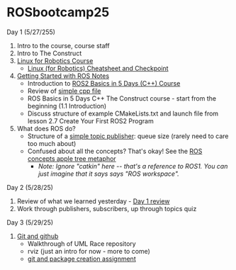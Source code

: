 # ROSbootcamp25

Day 1 (5/27/255)

1. Intro to the course, course staff
2. Intro to The Construct
3. [Linux for Robotics Course](https://app.theconstruct.ai/courses/185)
   - [Linux (for Robotics) Cheatsheet and Checkpoint](linux-for-robotics-cheatsheet.md)
4. [Getting Started with ROS Notes](getting-started-ROS.md)
   - Introduction to [ROS2 Basics in 5 Days (C++) Course](https://app.theconstruct.ai/courses/133)
   - Review of [simple cpp file](simple.cpp)
   - ROS Basics in 5 Days C++ The Construct course - start from the beginning (1.1 Introduction)
   - Discuss structure of example CMakeLists.txt and launch file from lesson 2.7 Create Your First ROS2 Program
5. What does ROS do?
   - Structure of a [simple topic publisher](simple_topic_publisher.app): queue size (rarely need to care too much about)
   - Confused about all the concepts? That's okay! See the [ROS concepts apple tree metaphor](https://ktiwari9.gitlab.io/ros101/JargonSection.html)
     - _Note: Ignore "catkin" here -- that's a reference to ROS1. You can just imagine that it says says "ROS workspace"._

Day 2 (5/28/25)

1. Review of what we learned yesterday - [Day 1 review](day1-review.md)
2. Work through publishers, subscribers, up through topics quiz

Day 3 (5/29/25)

1. [Git and github](git-cheatsheet.md)
   - Walkthrough of UML Race repository
   - rviz (just an intro for now - more to come)
   - [git and package creation assignment](day3-assigment.md)
